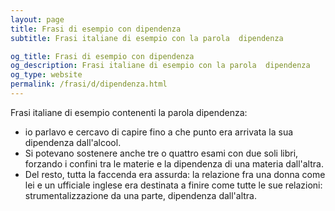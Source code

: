 ```yaml
---
layout: page
title: Frasi di esempio con dipendenza 
subtitle: Frasi italiane di esempio con la parola  dipendenza

og_title: Frasi di esempio con dipendenza 
og_description: Frasi italiane di esempio con la parola  dipendenza
og_type: website
permalink: /frasi/d/dipendenza.html
---
```


Frasi italiane di esempio contenenti la parola dipendenza:


- io parlavo e cercavo di capire fino a che punto era arrivata la sua dipendenza dall'alcool.
- Si potevano sostenere anche tre o quattro esami con due soli libri, forzando i confini tra le materie e la dipendenza di una materia dall'altra.
- Del resto, tutta la faccenda era assurda: la relazione fra una donna come lei e un ufficiale inglese era destinata a finire come tutte le sue relazioni: strumentalizzazione da una parte, dipendenza dall'altra.
